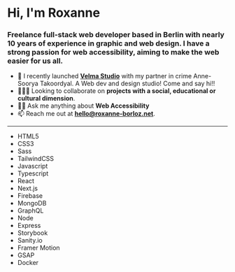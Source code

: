 <h1 >Hi, I'm Roxanne</h1>
<h3>Freelance full-stack web developer based in Berlin with nearly 10 years of experience in graphic and web design. I have a strong passion for web accessibility, aiming to make the web easier for us all.</h3>

- 🔭 I recently launched **[Velma Studio](https://www.velma.studio/)** with my partner in crime Anne-Soorya Takoordyal. A Web dev and design studio! Come and say hi!!
- 👩🏻‍💻 Looking to collaborate on **projects with a social, educational or cultural dimension**.
- 🦹‍♀️ Ask me anything about **Web Accessibility**
- 📫 Reach me out at **hello@roxanne-borloz.net**.

* * *

- HTML5
- CSS3
- Sass
- TailwindCSS
- Javascript
- Typescript
- React
- Next.js
- Firebase
- MongoDB
- GraphQL
- Node
- Express
- Storybook
- Sanity.io
- Framer Motion
- GSAP
- Docker

